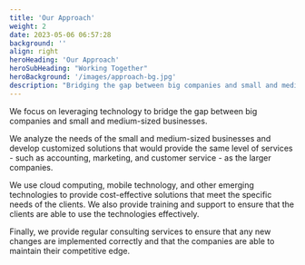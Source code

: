 ```yaml
---
title: 'Our Approach'
weight: 2
date: 2023-05-06 06:57:28
background: ''
align: right
heroHeading: 'Our Approach'
heroSubHeading: "Working Together"
heroBackground: '/images/approach-bg.jpg'
description: "Bridging the gap between big companies and small and medium-sized businesses - Call 910-386-4560 for more information"
---
```


We focus on leveraging technology to bridge the gap between big companies and small and medium-sized businesses.

We analyze the needs of the small and medium-sized businesses and develop customized solutions that would provide the same level of services - such as accounting, marketing, and customer service - as the larger companies.

We use cloud computing, mobile technology, and other emerging technologies to provide cost-effective solutions that meet the specific needs of the clients.
We also provide training and support to ensure that the clients are able to use the technologies effectively.

Finally, we provide regular consulting services to ensure that any new changes are implemented correctly and that the companies are able to maintain their competitive edge.
